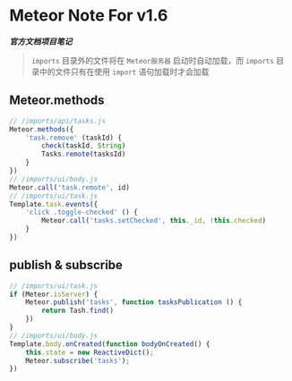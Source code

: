 # Meteor Note For v1.6

***官方文档项目笔记***

> `imports` 目录外的文件将在 `Meteor服务器` 启动时自动加载，而 `imports` 目录中的文件只有在使用 `import` 语句加载时才会加载

## Meteor.methods

```javascript
// /imports/api/tasks.js
Meteor.methods({
    'task.remove' (taskId) {
        check(taskId, String)
        Tasks.remote(tasksId)
    }
})
// /imports/ui/body.js
Meteor.call('task.remote', id)
// /imports/ui/task.js
Template.task.events({
    'click .toggle-checked' () {
        Meteor.call('tasks.setChecked', this._id, !this.checked)
    }
})
```

## publish & subscribe

```javascript
// /imports/ui/task.js
if (Meteor.isServer) {
    Meteor.publish('tasks', function tasksPublication () {
        return Tash.find()
    })
}
// /imports/ui/body.js
Template.body.onCreated(function bodyOnCreated() {
    this.state = new ReactiveDict();
    Meteor.subscribe('tasks');
})
```
